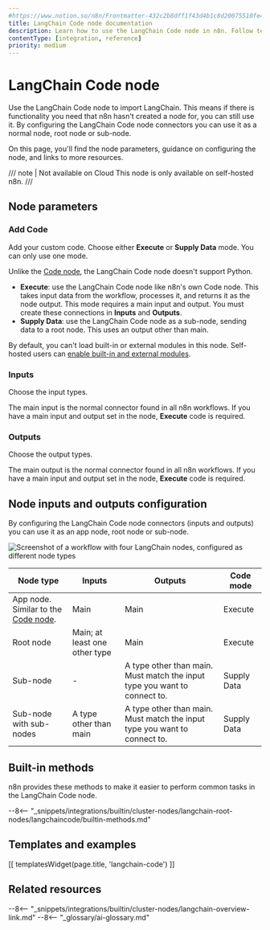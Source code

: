 ```yaml
---
#https://www.notion.so/n8n/Frontmatter-432c2b8dff1f43d4b1c8d20075510fe4
title: LangChain Code node documentation
description: Learn how to use the LangChain Code node in n8n. Follow technical documentation to integrate LangChain Code node into your workflows.
contentType: [integration, reference]
priority: medium
---
```


# LangChain Code node

Use the LangChain Code node to import LangChain. This means if there is functionality you need that n8n hasn't created a node for, you can still use it. By configuring the LangChain Code node connectors you can use it as a normal node, root node or sub-node.

On this page, you'll find the node parameters, guidance on configuring the node, and links to more resources.

/// note | Not available on Cloud
This node is only available on self-hosted n8n.
///

## Node parameters

### Add Code

Add your custom code. Choose either **Execute** or **Supply Data** mode. You can only use one mode.

Unlike the [Code node](/integrations/builtin/core-nodes/n8n-nodes-base.code/index.md), the LangChain Code node doesn't support Python.

* **Execute**: use the LangChain Code node like n8n's own Code node. This takes input data from the workflow, processes it, and returns it as the node output. This mode requires a main input and output. You must create these connections in **Inputs** and **Outputs**.
* **Supply Data**: use the LangChain Code node as a sub-node, sending data to a root node. This uses an output other than main.

By default, you can't load built-in or external modules in this node. Self-hosted users can [enable built-in and external modules](/hosting/configuration/configuration-methods.md).

### Inputs

Choose the input types. 

The main input is the normal connector found in all n8n workflows. If you have a main input and output set in the node, **Execute** code is required.

### Outputs

Choose the output types. 

The main output is the normal connector found in all n8n workflows. If you have a main input and output set in the node, **Execute** code is required.

## Node inputs and outputs configuration

By configuring the LangChain Code node connectors (inputs and outputs) you can use it as an app node, root node or sub-node.

![Screenshot of a workflow with four LangChain nodes, configured as different node types](/_images/integrations/builtin/cluster-nodes/langchaincode/create-node-types.png)

| Node type | Inputs | Outputs | Code mode |
| --------- | ------ | ------- | --------- |
| App node. Similar to the [Code node](/integrations/builtin/core-nodes/n8n-nodes-base.code/index.md). | Main | Main | Execute |
| Root node | Main; at least one other type | Main | Execute |
| Sub-node | - | A type other than main. Must match the input type you want to connect to. | Supply Data |
| Sub-node with sub-nodes | A type other than main |A type other than main. Must match the input type you want to connect to. | Supply Data |

## Built-in methods

n8n provides these methods to make it easier to perform common tasks in the LangChain Code node.

--8<-- "_snippets/integrations/builtin/cluster-nodes/langchain-root-nodes/langchaincode/builtin-methods.md"

## Templates and examples

<!-- see https://www.notion.so/n8n/Pull-in-templates-for-the-integrations-pages-37c716837b804d30a33b47475f6e3780 -->
[[ templatesWidget(page.title, 'langchain-code') ]]

## Related resources

--8<-- "_snippets/integrations/builtin/cluster-nodes/langchain-overview-link.md"
--8<-- "_glossary/ai-glossary.md"
